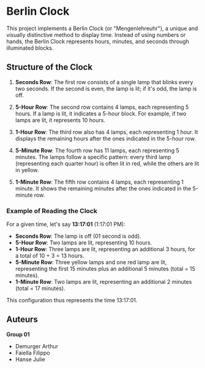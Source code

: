 # Berlin Clock

This project implements a Berlin Clock (or "Mengenlehreuhr"), a unique and visually distinctive method to display time. Instead of using numbers or hands, the Berlin Clock represents hours, minutes, and seconds through illuminated blocks.

## Structure of the Clock

1. **Seconds Row**: The first row consists of a single lamp that blinks every two seconds. If the second is even, the lamp is lit; if it's odd, the lamp is off.

2. **5-Hour Row**: The second row contains 4 lamps, each representing 5 hours. If a lamp is lit, it indicates a 5-hour block. For example, if two lamps are lit, it represents 10 hours.

3. **1-Hour Row**: The third row also has 4 lamps, each representing 1 hour. It displays the remaining hours after the ones indicated in the 5-hour row.

4. **5-Minute Row**: The fourth row has 11 lamps, each representing 5 minutes. The lamps follow a specific pattern: every third lamp (representing each quarter hour) is often lit in red, while the others are lit in yellow.

5. **1-Minute Row**: The fifth row contains 4 lamps, each representing 1 minute. It shows the remaining minutes after the ones indicated in the 5-minute row.

### Example of Reading the Clock

For a given time, let's say **13:17:01** (1:17:01 PM):

- **Seconds Row**: The lamp is off (01 second is odd).
- **5-Hour Row**: Two lamps are lit, representing 10 hours.
- **1-Hour Row**: Three lamps are lit, representing an additional 3 hours, for a total of 10 + 3 = 13 hours.
- **5-Minute Row**: Three yellow lamps and one red lamp are lit, representing the first 15 minutes plus an additional 5 minutes (total = 15 minutes).
- **1-Minute Row**: Two lamps are lit, representing an additional 2 minutes (total = 17 minutes).

This configuration thus represents the time 13:17:01.

## Auteurs

**Group 01**
- Demurger Arthur
- Faiella Filippo
- Hanse Julie
